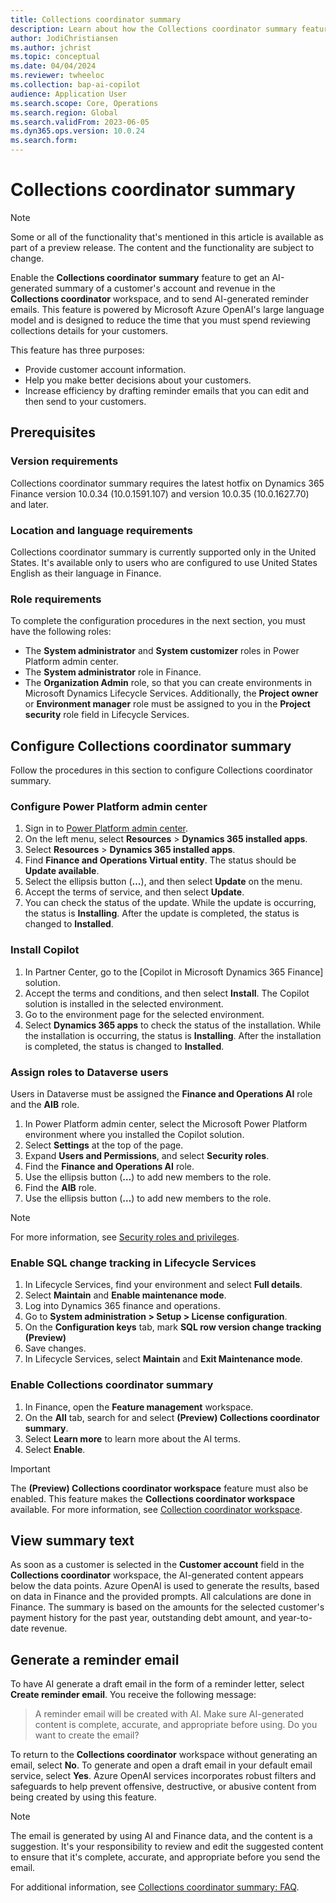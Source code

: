 ```yaml
---
title: Collections coordinator summary
description: Learn about how the Collections coordinator summary feature shows AI-generated text in the Collections coordinator workspace.
author: JodiChristiansen
ms.author: jchrist
ms.topic: conceptual
ms.date: 04/04/2024
ms.reviewer: twheeloc
ms.collection: bap-ai-copilot
audience: Application User
ms.search.scope: Core, Operations
ms.search.region: Global
ms.search.validFrom: 2023-06-05
ms.dyn365.ops.version: 10.0.24
ms.search.form:    
---
```


# Collections coordinator summary

> [!NOTE]
> Some or all of the functionality that's mentioned in this article is available as part of a preview release. The content and the functionality are subject to change.

Enable the **Collections coordinator summary** feature to get an AI-generated summary of a customer's account and revenue in the **Collections coordinator** workspace, and to send AI-generated reminder emails. This feature is powered by Microsoft Azure OpenAI's large language model and is designed to reduce the time that you must spend reviewing collections details for your customers.

This feature has three purposes:

- Provide customer account information.
- Help you make better decisions about your customers.
- Increase efficiency by drafting reminder emails that you can edit and then send to your customers.

## Prerequisites

### Version requirements

Collections coordinator summary requires the latest hotfix on Dynamics 365 Finance version 10.0.34 (10.0.1591.107) and version 10.0.35 (10.0.1627.70) and later.

### Location and language requirements

Collections coordinator summary is currently supported only in the United States. It's available only to users who are configured to use United States English as their language in Finance.

### Role requirements

To complete the configuration procedures in the next section, you must have the following roles:

- The **System administrator** and **System customizer** roles in Power Platform admin center.
- The **System administrator** role in Finance.
- The **Organization Admin** role, so that you can create environments in Microsoft Dynamics Lifecycle Services. Additionally, the **Project owner** or **Environment manager** role must be assigned to you in the **Project security** role field in Lifecycle Services.

## Configure Collections coordinator summary

Follow the procedures in this section to configure Collections coordinator summary.

### Configure Power Platform admin center

1. Sign in to [Power Platform admin center](https://admin.powerplatform.microsoft.com/).
1. On the left menu, select **Resources** \> **Dynamics 365 installed apps**.
1. Select **Resources** \> **Dynamics 365 installed apps**.
1. Find **Finance and Operations Virtual entity**. The status should be **Update available**.
1. Select the ellipsis button (**&hellip;**), and then select **Update** on the menu.
1. Accept the terms of service, and then select **Update**.
1. You can check the status of the update. While the update is occurring, the status is **Installing**. After the update is completed, the status is changed to **Installed**.

### Install Copilot

1. In Partner Center, go to the [Copilot in Microsoft Dynamics 365 Finance] <!-- The following link is broken: (https://appsource.microsoft.com/product/dynamics-365/mscrm.d365-financeai-preview?flightCodes=9b882e82e59c4f35a1b0a5368d42ea92) --> solution.
1. Accept the terms and conditions, and then select **Install**. The Copilot solution is installed in the selected environment.
1. Go to the environment page for the selected environment.
1. Select **Dynamics 365 apps** to check the status of the installation. While the installation is occurring, the status is **Installing**. After the installation is completed, the status is changed to **Installed**.

### Assign roles to Dataverse users

Users in Dataverse must be assigned the **Finance and Operations AI** role and the **AIB** role.

1. In Power Platform admin center, select the Microsoft Power Platform environment where you installed the Copilot solution.
1. Select **Settings** at the top of the page.
1. Expand **Users and Permissions**, and select **Security roles**.
1. Find the **Finance and Operations AI** role.
1. Use the ellipsis button (**&hellip;**) to add new members to the role.
1. Find the **AIB** role.
1. Use the ellipsis button (**&hellip;**) to add new members to the role.

> [!NOTE]
> For more information, see [Security roles and privileges](/power-platform/admin/security-roles-privileges?wt.mc_id=ppac_inproduct_settings).

### Enable SQL change tracking in Lifecycle Services

1. In Lifecycle Services, find your environment and select **Full details**.
2. Select **Maintain** and **Enable maintenance mode**.
3. Log into Dynamics 365 finance and operations.
4. Go to **System administration > Setup > License configuration**.
5. On the **Configuration keys** tab, mark **SQL row version change tracking (Preview)**
6. Save changes.
7. In Lifecycle Services, select **Maintain** and **Exit Maintenance mode**. 

### Enable Collections coordinator summary

1. In Finance, open the **Feature management** workspace.
1. On the **All** tab, search for and select **(Preview) Collections coordinator summary**.
1. Select **Learn more** to learn more about the AI terms.
1. Select **Enable**.

> [!IMPORTANT]
> The **(Preview) Collections coordinator workspace** feature must also be enabled. This feature makes the **Collections coordinator workspace** available. For more information, see [Collection coordinator workspace](collectionsworkspace.md).
 
## View summary text

As soon as a customer is selected in the **Customer account** field in the **Collections coordinator** workspace, the AI-generated content appears below the data points. Azure OpenAI is used to generate the results, based on data in Finance and the provided prompts. All calculations are done in Finance. The summary is based on the amounts for the selected customer's payment history for the past year, outstanding debt amount, and year-to-date revenue.

## Generate a reminder email

To have AI generate a draft email in the form of a reminder letter, select **Create reminder email**. You receive the following message:

> A reminder email will be created with AI. Make sure AI-generated content is complete, accurate, and appropriate before using. Do you want to create the email?

To return to the **Collections coordinator** workspace without generating an email, select **No**. To generate and open a draft email in your default email service, select **Yes**. Azure OpenAI services incorporates robust filters and safeguards to help prevent offensive, destructive, or abusive content from being created by using this feature.

> [!NOTE]
> The email is generated by using AI and Finance data, and the content is a suggestion. It's your responsibility to review and edit the suggested content to ensure that it's complete, accurate, and appropriate before you send the email.

For additional information, see [Collections coordinator summary: FAQ](collections-coordinator-summary-faq.md).
 
